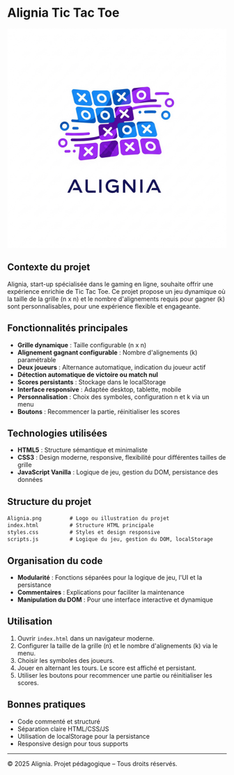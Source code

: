 # Alignia Tic Tac Toe
![Alignia Logo](./Alignia.png)

## Contexte du projet
Alignia, start-up spécialisée dans le gaming en ligne, souhaite offrir une expérience enrichie de Tic Tac Toe. Ce projet propose un jeu dynamique où la taille de la grille (n x n) et le nombre d'alignements requis pour gagner (k) sont personnalisables, pour une expérience flexible et engageante.

## Fonctionnalités principales
- **Grille dynamique** : Taille configurable (n x n)
- **Alignement gagnant configurable** : Nombre d'alignements (k) paramétrable
- **Deux joueurs** : Alternance automatique, indication du joueur actif
- **Détection automatique de victoire ou match nul**
- **Scores persistants** : Stockage dans le localStorage
- **Interface responsive** : Adaptée desktop, tablette, mobile
- **Personnalisation** : Choix des symboles, configuration n et k via un menu
- **Boutons** : Recommencer la partie, réinitialiser les scores

## Technologies utilisées
- **HTML5** : Structure sémantique et minimaliste
- **CSS3** : Design moderne, responsive, flexibilité pour différentes tailles de grille
- **JavaScript Vanilla** : Logique de jeu, gestion du DOM, persistance des données

## Structure du projet
```
Alignia.png         # Logo ou illustration du projet
index.html          # Structure HTML principale
styles.css          # Styles et design responsive
scripts.js          # Logique du jeu, gestion du DOM, localStorage
```

## Organisation du code
- **Modularité** : Fonctions séparées pour la logique de jeu, l'UI et la persistance
- **Commentaires** : Explications pour faciliter la maintenance
- **Manipulation du DOM** : Pour une interface interactive et dynamique

## Utilisation
1. Ouvrir `index.html` dans un navigateur moderne.
2. Configurer la taille de la grille (n) et le nombre d'alignements (k) via le menu.
3. Choisir les symboles des joueurs.
4. Jouer en alternant les tours. Le score est affiché et persistant.
5. Utiliser les boutons pour recommencer une partie ou réinitialiser les scores.

## Bonnes pratiques
- Code commenté et structuré
- Séparation claire HTML/CSS/JS
- Utilisation de localStorage pour la persistance
- Responsive design pour tous supports

---

© 2025 Alignia. Projet pédagogique – Tous droits réservés.
